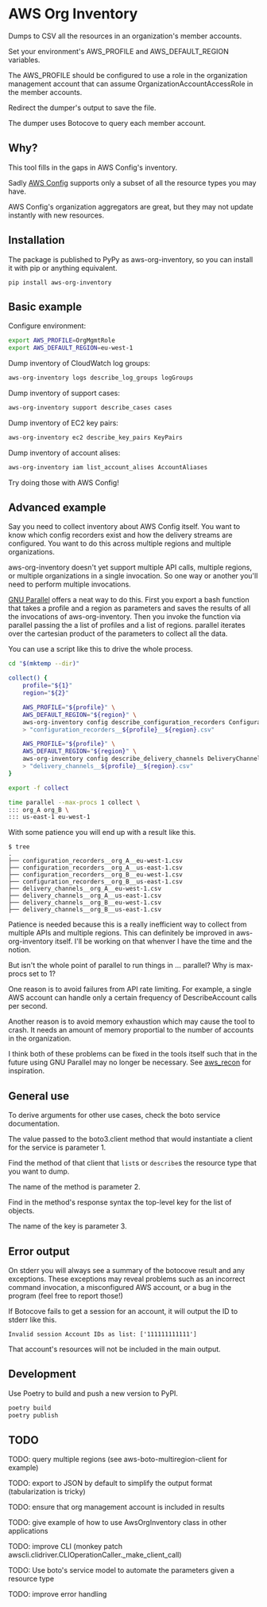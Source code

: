 # AWS Org Inventory

Dumps to CSV all the resources in an organization's member accounts.

Set your environment's AWS_PROFILE and AWS_DEFAULT_REGION variables.

The AWS_PROFILE should be configured to use a role in the organization management account that can assume OrganizationAccountAccessRole in the member accounts.

Redirect the dumper's output to save the file.

The dumper uses Botocove to query each member account.

## Why?

This tool fills in the gaps in AWS Config's inventory.

Sadly [AWS Config](https://docs.aws.amazon.com/config/latest/developerguide/resource-config-reference.html) supports only a subset of all the resource types you may have.

AWS Config's organization aggregators are great, but they may not update instantly with new resources.

## Installation

The package is published to PyPy as aws-org-inventory, so you can install it with pip or anything equivalent.

```
pip install aws-org-inventory
```

## Basic example

Configure environment:

```bash
export AWS_PROFILE=OrgMgmtRole
export AWS_DEFAULT_REGION=eu-west-1
```

Dump inventory of CloudWatch log groups:

```bash
aws-org-inventory logs describe_log_groups logGroups
```

Dump inventory of support cases:

```bash
aws-org-inventory support describe_cases cases
```

Dump inventory of EC2 key pairs:

```bash
aws-org-inventory ec2 describe_key_pairs KeyPairs
```

Dump inventory of account alises:

```bash
aws-org-inventory iam list_account_alises AccountAliases
```

Try doing those with AWS Config!

## Advanced example

Say you need to collect inventory about AWS Config itself. You want to know which config recorders exist and how the delivery streams are configured. You want to do this across multiple regions and multiple organizations.

aws-org-inventory doesn't yet support multiple API calls, multiple regions, or multiple organizations in a single invocation. So one way or another you'll need to perform multiple invocations.

[GNU Parallel](https://www.gnu.org/software/parallel/) offers a neat way to do this. First you export a bash function that takes a profile and a region as parameters and saves the results of all the invocations of aws-org-inventory. Then you invoke the function via parallel passing the a list of profiles and a list of regions. parallel iterates over the cartesian product of the parameters to collect all the data.

You can use a script like this to drive the whole process.

```bash
cd "$(mktemp --dir)"

collect() {
    profile="${1}"
    region="${2}"

    AWS_PROFILE="${profile}" \
    AWS_DEFAULT_REGION="${region}" \
    aws-org-inventory config describe_configuration_recorders ConfigurationRecorders \
    > "configuration_recorders__${profile}__${region}.csv"

    AWS_PROFILE="${profile}" \
    AWS_DEFAULT_REGION="${region}" \
    aws-org-inventory config describe_delivery_channels DeliveryChannels \
    > "delivery_channels__${profile}__${region}.csv"
}

export -f collect

time parallel --max-procs 1 collect \
::: org_A org_B \
::: us-east-1 eu-west-1
```

With some patience you will end up with a result like this.

```text
$ tree
.
├── configuration_recorders__org_A__eu-west-1.csv
├── configuration_recorders__org_A__us-east-1.csv
├── configuration_recorders__org_B__eu-west-1.csv
├── configuration_recorders__org_B__us-east-1.csv
├── delivery_channels__org_A__eu-west-1.csv
├── delivery_channels__org_A__us-east-1.csv
├── delivery_channels__org_B__eu-west-1.csv
├── delivery_channels__org_B__us-east-1.csv
```

Patience is needed because this is a really inefficient way to collect from multiple APIs and multiple regions. This can definitely be improved in aws-org-inventory itself. I'll be working on that whenver I have the time and the notion.

But isn't the whole point of parallel to run things in ... parallel? Why is max-procs set to 1? 

One reason is to avoid failures from API rate limiting. For example, a single AWS account can handle only a certain frequency of DescribeAccount calls per second.

Another reason is to avoid memory exhaustion which may cause the tool to crash. It needs an amount of memory proportial to the number of accounts in the organization.

I think both of these problems can be fixed in the tools itself such that in the future using GNU Parallel may no longer be necessary. See [aws_recon](https://github.com/darkbitio/aws-recon) for inspiration.

## General use

To derive arguments for other use cases, check the boto service documentation.

The value passed to the boto3.client method that would instantiate a client for the service is parameter 1.

Find the method of that client that `list`s or `describe`s the resource type that you want to dump.

The name of the method is parameter 2.

Find in the method's response syntax the top-level key for the list of objects.

The name of the key is parameter 3.

## Error output

On stderr you will always see a summary of the botocove result and any exceptions. These exceptions may reveal problems such as an incorrect command invocation, a misconfigured AWS account, or a bug in the program (feel free to report those!)

If Botocove fails to get a session for an account, it will output the ID to stderr like this.

```text
Invalid session Account IDs as list: ['111111111111']
```

That account's resources will not be included in the main output.

## Development

Use Poetry to build and push a new version to PyPI.

```bash
poetry build
poetry publish
```

## TODO

TODO: query multiple regions (see aws-boto-multiregion-client for example)

TODO: export to JSON by default to simplify the output format (tabularization is tricky)

TODO: ensure that org management account is included in results

TODO: give example of how to use AwsOrgInventory class in other applications

TODO: improve CLI (monkey patch awscli.clidriver.CLIOperationCaller._make_client_call)

TODO: Use boto's service model to automate the parameters given a resource type

TODO: improve error handling
